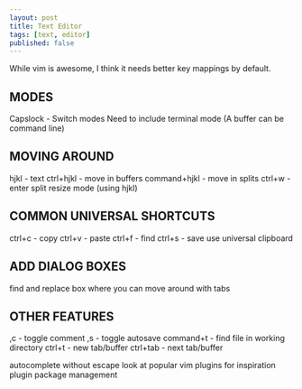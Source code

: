 ```yaml
--- 
layout: post
title: Text Editor
tags: [text, editor]
published: false
---
```

While vim is awesome, I think it needs better key mappings by default. 

MODES
-----
Capslock - Switch modes
Need to include terminal mode (A buffer can be command line)

MOVING AROUND
-------------
hjkl - text
ctrl+hjkl - move in buffers
command+hjkl - move in splits
ctrl+w - enter split resize mode (using hjkl)

COMMON UNIVERSAL SHORTCUTS
--------------------------
ctrl+c - copy
ctrl+v - paste
ctrl+f - find
ctrl+s - save
use universal clipboard

ADD DIALOG BOXES
----------------
find and replace box where you can move around with tabs

OTHER FEATURES
--------------
,c - toggle comment
,s - toggle autosave
command+t - find file in working directory
ctrl+t - new tab/buffer
ctrl+tab - next tab/buffer

autocomplete without escape
look at popular vim plugins for inspiration
plugin package management

